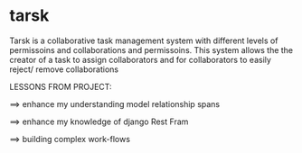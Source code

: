 # tarsk

Tarsk is a collaborative task management system with different levels of permissoins and collaborations and permissoins.
This system allows the the creator of a task to assign collaborators and for collaborators to easily reject/ remove collaborations


LESSONS FROM PROJECT:

==> enhance my understanding model relationship spans

==> enhance my knowledge of django Rest Fram

==> building complex work-flows

